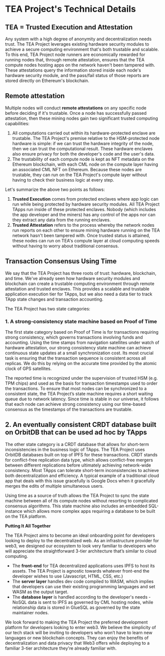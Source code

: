 # TEA Project's Technical Details

## TEA = Trusted Execution and Attestation

Any system with a high degree of anonymity and decentralization needs trust. The TEA Project leverages existing hardware security modules to achieve a secure computing environment that's both trustable and scalable. To this end, TEA Project node runners are economically rewarded for running nodes that, through remote attestation, ensures that the TEA compute nodes hosting apps on the network haven't been tampered with. These attestations query the information stored inside each node's hardware security module, and the pass/fail status of those reports are stored directly on Ethereum's blockchain.

## Remote attestation

Multiple nodes will conduct **remote attestations** on any specific node before deciding if it's trustable. Once a node has successfully passed attestation, then these mining nodes gain two significant trusted computing capabilities:

1. All computations carried out within its hardware-protected enclave are trustable. The TEA Project's premise relative to the HSM-protected node hardware is simple: if we can trust the hardware integrity of the node, then we can trust the computational result. These hardware enclaves also ensure privacy for both the developer's code and the user's data.
1. The trustability of each compute node is kept as NFT metadata on the Ethereum blockchain, with each CML node on the compute layer having an associated CML NFT on Ethereum. Because these nodes are trustable, they can run on the TEA Project's compute layer without having to check their business logic at every step.

Let's summarize the above two points as follows:

1. **Trusted Execution** comes from protected enclaves where app logic can run while being protected by hardware security modules. All TEA Project TApps run inside of these protected enclaves. Nobody (which includes the app developer and the miners) has any control of the apps nor can they extract any data from the running enclaves.
1. **Trusted Attestation** refers to the process whereby the network nodes run reports on each other to ensure mining hardware running on the TEA network hasn't been tampered with. Once trusted status is attained, these nodes can run on TEA's compute layer at cloud computing speeds without having to worry about traditional consensus.

## Transaction Consensus Using Time

We say that the TEA Project has three roots of trust: hardware, blockchain, and time. We've already seen how hardware security modules and blockchain can create a trustable computing environment through remote attestation and trusted enclaves. This provides a scalable and trustable application execution tier for TApps, but we also need a data tier to track TApp state changes and transaction accounting.

The TEA Project has two state categories:

### 1. A strong-consistency state machine based on Proof of Time

The first state category based on Proof of Time is for transactions requiring strong consistency, which governs transactions involving funds and accounting. Using the time stamps from navigation satellites under watch of hardware attestation, our strong consistency state machine can achieve continuous state updates at a small synchronization cost. Its most crucial task is ensuring that the transaction sequence is consistent across all replicas. We do this by relying on the accurate time provided by the atomic clock of GPS satellites.

The reported time is recognized under the supervision of trusted HSM (e.g. TPM chips) and used as the basis for transaction timestamps used to order the transactions. To ensure that most nodes can be synchronized to a consistent state, the TEA Project’s state machine requires a short waiting queue due to network latency. Since time is stable in our universe, it follows that each node can achieve strong consistency using our time-based consensus as the timestamps of the transactions are trustable.

## 2. An eventually consistent CRDT database built on OrbitDB that can be used ad hoc by TApps

The other state category is a CRDT database that allows for short-term inconsistencies in the business logic of TApps. The TEA Project uses OrbitDB databases built on top of IPFS for these transactions. CRDT stands for conflict-free replication data type, which allows conflict-free mergers between different replications before ultimately achieving network-wide consistency. Most TApps can tolerate short-term inconsistencies to achieve both decentralization and efficiency. A typical example of a traditional cloud app that deals with this issue gracefully is Google Docs when it gracefully merges the edits of multiple simultaneous users.

Using time as a source of truth allows the TEA Project to sync the state machine between all of its compute nodes without resorting to complicated consensus algorithms. This state machine also includes an embedded SQL-instance which allows more complex apps requiring a database to be built on the TEA platform.

**Putting It All Together**

The TEA Project aims to become an ideal onboarding point for developers looking to deploy to the decentralized web. As an infrastructure provider for web3, we designed our ecosystem to look very familiar to developers who will appreciate the straightforward 3-tier architecture that’s similar to cloud computing.

* The **front-end** for TEA decentralized applications uses IPFS to host its assets. The TEA Project is agnostic towards whatever front-end the developer wishes to use (Javascript, HTML, CSS, etc.)
* The **server layer** handles dev code compiled to WASM, which implies that developers can use their existing programming languages and set WASM as the output target.
* The **database layer** is handled according to the developer's needs - NoSQL data is sent to IPFS as governed by CML hosting nodes, while relationship data is stored in GlueSQL as governed by the state maintainer nodes.

We look forward to making the TEA Project the preferred development platform for developers looking to enter web3. We believe the simplicity of our tech stack will be inviting to developers who won’t have to learn new languages or new blockchain concepts. They can enjoy the benefits of decentralization and data privacy that Web3 offers while deploying to a familiar 3-tier architecture they're already familiar with.

